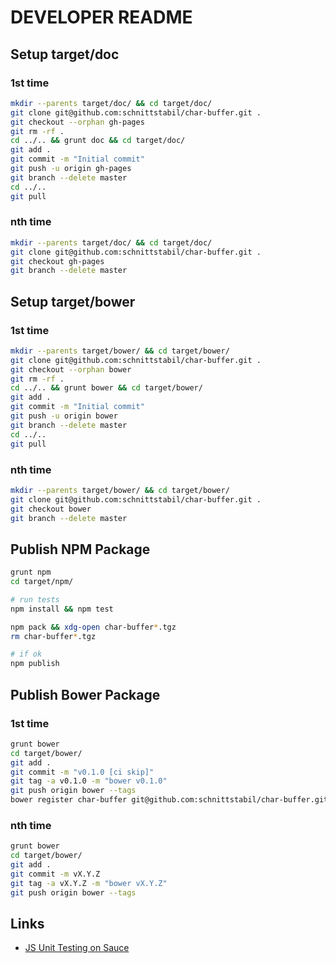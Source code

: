 # DEVELOPER README

## Setup target/doc

### 1st time

```bash
mkdir --parents target/doc/ && cd target/doc/
git clone git@github.com:schnittstabil/char-buffer.git .
git checkout --orphan gh-pages
git rm -rf .
cd ../.. && grunt doc && cd target/doc/
git add .
git commit -m "Initial commit"
git push -u origin gh-pages
git branch --delete master
cd ../..
git pull
```

### nth time

```bash
mkdir --parents target/doc/ && cd target/doc/
git clone git@github.com:schnittstabil/char-buffer.git .
git checkout gh-pages
git branch --delete master
```

## Setup target/bower

### 1st time

```bash
mkdir --parents target/bower/ && cd target/bower/
git clone git@github.com:schnittstabil/char-buffer.git .
git checkout --orphan bower
git rm -rf .
cd ../.. && grunt bower && cd target/bower/
git add .
git commit -m "Initial commit"
git push -u origin bower
git branch --delete master
cd ../..
git pull
```

### nth time

```bash
mkdir --parents target/bower/ && cd target/bower/
git clone git@github.com:schnittstabil/char-buffer.git .
git checkout bower
git branch --delete master
```

## Publish NPM Package

```bash
grunt npm
cd target/npm/

# run tests
npm install && npm test

npm pack && xdg-open char-buffer*.tgz
rm char-buffer*.tgz

# if ok
npm publish
```

## Publish Bower Package

### 1st time

```bash
grunt bower
cd target/bower/
git add .
git commit -m "v0.1.0 [ci skip]"
git tag -a v0.1.0 -m "bower v0.1.0"
git push origin bower --tags
bower register char-buffer git@github.com:schnittstabil/char-buffer.git
```

### nth time

```bash
grunt bower
cd target/bower/
git add .
git commit -m vX.Y.Z
git tag -a vX.Y.Z -m "bower vX.Y.Z"
git push origin bower --tags
```

## Links

* [JS Unit Testing on Sauce](https://saucelabs.com/docs/javascript-unit-testing-tutorial)


